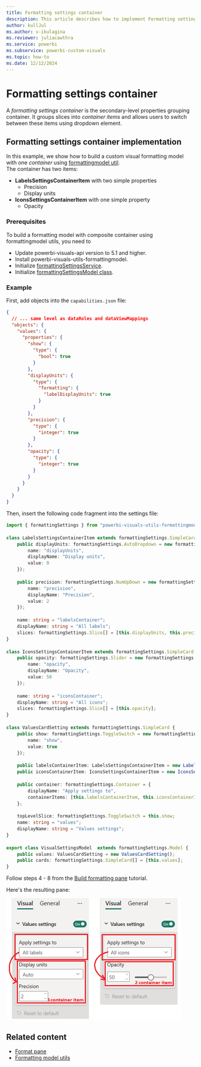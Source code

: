 ```yaml
---
title: Formatting settings container
description: This article describes how to implement Formatting settings container in custom visuals using the formatting model utils
author: kullJul
ms.author: v-ikulagina
ms.reviewer: juliacawthra
ms.service: powerbi
ms.subservice: powerbi-custom-visuals
ms.topic: how-to
ms.date: 12/12/2024
---
```


# Formatting settings container

A *formatting settings container* is the secondary-level properties grouping container. It groups slices into *container items* and allows users to switch between these items using dropdown element.

## Formatting settings container implementation

In this example, we show how to build a custom visual formatting model with one *container* using [formattingmodel util](utils-formatting-model.md).  
The container has two items:

* **LabelsSettingsContainerItem** with two simple properties
  * Precision
  * Display units
* **IconsSettingsContainerItem** with one simple property
  * Opacity

### Prerequisites

To build a formatting model with composite container using formattingmodel utils, you need to

* Update powerbi-visuals-api version to 5.1 and higher.
* Install powerbi-visuals-utils-formattingmodel.
* Initialize [formattingSettingsService](utils-formatting-model.md#formatting-settings-service).
* Initialize [formattingSettingsModel class](utils-formatting-model.md#formatting-settings-model).

### Example

First, add objects into the `capabilities.json` file:

```json
{
  // ... same level as dataRoles and dataViewMappings
  "objects": {
    "values": {
      "properties": {
        "show": {
          "type": {
            "bool": true
          }
        },
        "displayUnits": {
          "type": {
            "formatting": {
              "labelDisplayUnits": true
            }
          }
        },
        "precision": {
          "type": {
            "integer": true
          }
        },
        "opacity": {
          "type": {
            "integer": true
          }
        }
      }
    }
  }
}
```

Then, insert the following code fragment into the settings file:

```typescript
import { formattingSettings } from "powerbi-visuals-utils-formattingmodel";

class LabelsSettingsContainerItem extends formattingSettings.SimpleCard {
    public displayUnits: formattingSettings.AutoDropdown = new formattingSettings.AutoDropdown({
        name: "displayUnits",
        displayName: "Display units",
        value: 0
    });

    public precision: formattingSettings.NumUpDown = new formattingSettings.NumUpDown({
        name: "precision",
        displayName: "Precision",
        value: 2
    });

    name: string = "labelsContainer";
    displayName: string = "All labels";
    slices: formattingSettings.Slice[] = [this.displayUnits, this.precision];
}

class IconsSettingsContainerItem extends formattingSettings.SimpleCard {
    public opacity: formattingSettings.Slider = new formattingSettings.Slider({
        name: "opacity",
        displayName: "Opacity",
        value: 50
    });

    name: string = "iconsContainer";
    displayName: string = "All icons";
    slices: formattingSettings.Slice[] = [this.opacity];
}

class ValuesCardSetting extends formattingSettings.SimpleCard {
    public show: formattingSettings.ToggleSwitch = new formattingSettings.ToggleSwitch({
        name: "show",
        value: true
    });

    public labelsContainerItem: LabelsSettingsContainerItem = new LabelsSettingsContainerItem();
    public iconsContainerItem: IconsSettingsContainerItem = new IconsSettingsContainerItem();
  
    public container: formattingSettings.Container = {
        displayName: "Apply settings to",
        containerItems: [this.labelsContainerItem, this.iconsContainerItem]
    };

    topLevelSlice: formattingSettings.ToggleSwitch = this.show;
    name: string = "values";
    displayName: string = "Values settings";
}

export class VisualSettingsModel  extends formattingSettings.Model {
    public values: ValuesCardSetting = new ValuesCardSetting();
    public cards: formattingSettings.SimpleCard[] = [this.values];
}
```

Follow steps 4 - 8 from the [Build formatting pane](utils-formatting-model.md#build-formatting-pane-model-using-formattingmodel-utils) tutorial.

Here's the resulting pane:

![Screenshot of the Container.](media/format-pane/container.png)

## Related content

* [Format pane](format-pane-general.md)
* [Formatting model utils](utils-formatting-model.md)
